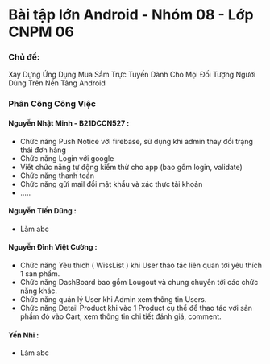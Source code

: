 # Bài tập lớn Android - Nhóm 08 - Lớp CNPM 06
### Chủ đề:
Xây Dựng Ứng Dụng Mua Sắm Trực Tuyến Dành Cho Mọi Đối Tượng Người Dùng Trên Nền Tảng Android


### Phân Công Công Việc 
#### Nguyễn Nhật Minh - B21DCCN527 : 
 + Chức năng Push Notice với firebase, sử dụng khi admin thay đổi trạng thái đơn hàng 
 + Chức năng Login với google
 + Viết chức năng tự động kiểm thử cho app (bao gồm login, validate) 
 + Chức năng thanh toán
 + Chức năng gửi mail đổi mật khẩu và xác thực tài khoản
 + .....

#### Nguyễn Tiến Dũng :
 + Làm abc 

#### Nguyễn Đình Việt Cường  :
 + Chức năng Yêu thích ( WissList ) khi User thao tác liên quan tới yêu thích 1 sản phẩm.
 + Chức năng DashBoard bao gồm Lougout và chung chuyển tới các chức năng khác.
 + Chức năng quản lý User khi Admin xem thông tin Users.
 + Chức năng Detail Product khi vào 1 Product cụ thể để thao tác với sản phẩm đó vào Cart, xem thông tin chi tiết đánh giá, comment.

#### Yến Nhi :
 + Làm abc 


